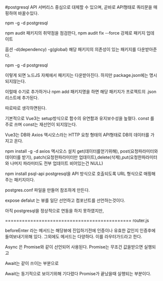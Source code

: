 #postgresql API
서버리스 중심으로 대체할 수 있으며, 곧바로 API형태로 쿼리문을 매핑하여 바꿀수있다.

npm -g -d postgresql
 
npm audit 패키지의 취약점을 점검한다, npm audit fix --force 강제로 패키지 업데이트

옵션 -d(dependency) -g(global) 해당 패키지의 의존성이 있는 패키지를 다운받아준다.
 
npm -g -d postgresql

이렇게 되면 노드JS 자체에서 패키지는 다운받아진다. 하지만 package.json에는 명시되지않는다.

이럴때 수기로 추가하거나 npm add 패키지명을 하면 해당 패키지가 프로젝트의 .json리스트에 추가된다.

따로따로 생각하면된다.

기본적으로 Vue3는 setup방식으로 함수의 유연함과 유지보수성을 높혔다. const 를 주로 쓰며 const는 재선언이 되지않는다.

Vue3는 DB와 Axios 액시오스라는 HTTP 요청 형태의 API형태로 DB의 데이터를 가지고 온다.

npm install -g -d axios 액시오스 설치 get(데이터를얻기위해), post(요청파라미터와 데이터를 받기), patch(요청한파라미터만 업데이트),delete(삭제),put(요청한파라미터와 나머지 파라미터도 전부 업데이트 비어있는건 NULL)

npm install psql-api postgresql을 API 방식으로 호출되도록 URL 형식으로 매핑해주는 패키지이다.

postgres.conf 파일을 만들어 참조하게 만든다.

expose defalut 는 뷰를 일단 선언하고 컴포넌트를 선언하는것이다.


아직 postgresql을 정상적으로 연동을 하지 못하였지만, 



=============================================
router.js 

beforeEnter 라는 메서드는 해당뷰에 진입하기전에 인증이나 유효한 값인지 인증후에 들여보내기위해 있다. 그외에도 메서드는 다양하다.
이를 라우터가드라고 한다.

Async 은 Promise와 같이 선언되어 사용된다. Promise는 무조건 값을받으면 실행되고

Await는 같이 쓰이는 부분으로

Await는 동기적으로 보이기위해 기다렸다 Promise가 끝났을때 실행되는 부분이다.
